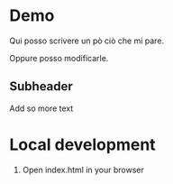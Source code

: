 # Demo

Qui posso scrivere un pò ciò che mi pare.

Oppure posso modificarle.

## Subheader

Add so more text

# Local development

1. Open index.html in your browser